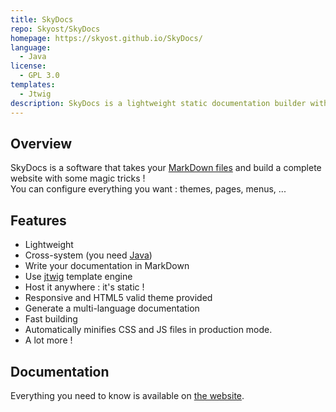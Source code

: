 ```yaml
---
title: SkyDocs
repo: Skyost/SkyDocs
homepage: https://skyost.github.io/SkyDocs/
language:
  - Java
license:
  - GPL 3.0
templates:
  - Jtwig
description: SkyDocs is a lightweight static documentation builder with MarkDown.
---
```


## Overview

SkyDocs is a software that takes your [MarkDown files](https://blog.ghost.org/markdown/) and build a complete website with some magic tricks !    
You can configure everything you want : themes, pages, menus, ...

## Features

* Lightweight
* Cross-system (you need [Java](https://java.com/download))
* Write your documentation in MarkDown
* Use [jtwig](http://jtwig.org/documentation/reference/functions) template engine
* Host it anywhere : it's static !
* Responsive and HTML5 valid theme provided
* Generate a multi-language documentation
* Fast building
* Automatically minifies CSS and JS files in production mode.
* A lot more !

## Documentation

Everything you need to know is available on [the website](https://skyost.github.io/SkyDocs/).
